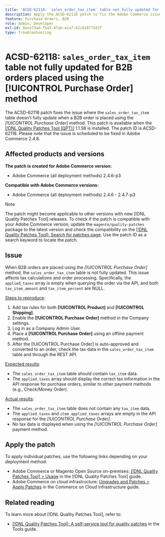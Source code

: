 ```yaml
---
title: 'ACSD-62118: `sales_order_tax_item` table not fully updated for B2B orders placed using the [!UICONTROL Purchase Order] method'
description: Apply the ACSD-62118 patch to fix the Adobe Commerce issue where the `sales_order_tax_item` table isn't fully updated when B2B orders are placed using the [!UICONTROL Purchase Order] method.
feature: Purchase Orders, B2B
role: Admin, Developer
exl-id: 8ace73ad-f5a5-47ab-aca7-62c818775d2f
type: Troubleshooting
---
```

# ACSD-62118: `sales_order_tax_item` table not fully updated for B2B orders placed using the [!UICONTROL Purchase Order] method

The ACSD-62118 patch fixes the issue where the `sales_order_tax_item` table doesn't fully update when a B2B order is placed using the *[!UICONTROL Purchase Order]* method. This patch is available when the [[!DNL Quality Patches Tool (QPT)]](/help/tools/quality-patches-tool/quality-patches-tool-to-self-serve-quality-patches.md) 1.1.58 is installed. The patch ID is ACSD-62118. Please note that the issue is scheduled to be fixed in Adobe Commerce 2.4.8.

## Affected products and versions

**The patch is created for Adobe Commerce version:**

* Adobe Commerce (all deployment methods) 2.4.6-p3

**Compatible with Adobe Commerce versions:**

* Adobe Commerce (all deployment methods) 2.4.6 - 2.4.7-p3

>[!NOTE]
>
>The patch might become applicable to other versions with new [!DNL Quality Patches Tool] releases. To check if the patch is compatible with your Adobe Commerce version, update the `magento/quality-patches` package to the latest version and check the compatibility on the [[!DNL Quality Patches Tool]: Search for patches page](https://experienceleague.adobe.com/tools/commerce-quality-patches/index.html). Use the patch ID as a search keyword to locate the patch.

## Issue

When B2B orders are placed using the *[!UICONTROL Purchase Order]* method, the `sales_order_tax_item` table is not fully updated. This issue affects tax calculations and order processing. Specifically, the `applied_taxes` array is empty when querying the order via the API, and both `tax_item_amount` and `tax_item_percent` are NULL. 

<u>Steps to reproduce</u>:

1. Add tax rules for both **[!UICONTROL Product]** and **[!UICONTROL Shipping]**.
1. Enable the **[!UICONTROL Purchase Order]** method in the Company settings.
1. Log in as a Company Admin User.
1. Place a **[!UICONTROL Purchase Order]** using an offline payment method.
1. After the [!UICONTROL Purchase Order] is auto-approved and converted to an order, check the tax data in the `sales_order_tax_item` table and through the REST API.

<u>Expected results</u>:

* The `sales_order_tax_item` table should contain `tax_item` data.
* The `applied_taxes` array should display the correct tax information in the API response for purchase orders, similar to other payment methods (e.g., Check/Money Order).

<u>Actual results</u>:

* The `sales_order_tax_item` table does not contain any `tax_item` data.
* The `applied_taxes` and `item_applied_taxes` arrays are empty in the API response for the *[!UICONTROL Purchase Order]*.
* No tax data is displayed when using the *[!UICONTROL Purchase Order]* payment method.

## Apply the patch

To apply individual patches, use the following links depending on your deployment method:

* Adobe Commerce or Magento Open Source on-premises: [[!DNL Quality Patches Tool] > Usage](/help/tools/quality-patches-tool/usage.md) in the [!DNL Quality Patches Tool] guide.
* Adobe Commerce on cloud infrastructure: [Upgrades and Patches > Apply Patches](https://experienceleague.adobe.com/docs/commerce-cloud-service/user-guide/develop/upgrade/apply-patches.html) in the Commerce on Cloud Infrastructure guide.

## Related reading

To learn more about [!DNL Quality Patches Tool], refer to:

* [[!DNL Quality Patches Tool]: A self-service tool for quality patches](/help/tools/quality-patches-tool/quality-patches-tool-to-self-serve-quality-patches.md) in the Tools guide.
